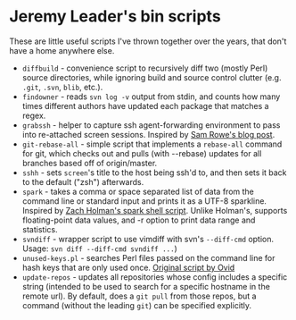 # Jeremy Leader's bin scripts #

These are little useful scripts I've thrown together over the years, that don't
have a home anywhere else.

* `diffbuild` - convenience script to recursively diff two (mostly
    Perl) source directories, while ignoring build and source control
    clutter (e.g. `.git`, `.svn`, `blib`, etc.).
* `findowner` - reads `svn log -v` output from stdin, and counts how many times
    different authors have updated each package that matches a regex.
* `grabssh` - helper to capture ssh agent-forwarding environment to pass
    into re-attached screen sessions. Inspired by
    [Sam Rowe's blog post][samrowe].
* `git-rebase-all` - simple script that implements a `rebase-all` command for
    git, which checks out and pulls (with --rebase) updates for all branches
    based off of origin/master.
* `sshh` - sets `screen`'s title to the host being ssh'd to, and then
    sets it back to the default ("zsh") afterwards.
* `spark` - takes a comma or space separated list of data from the
    command line or standard input and prints it as a UTF-8 sparkline.
    Inspired by [Zach Holman's spark shell script][holmanspark].
    Unlike Holman's, supports floating-point data values, and -r
    option to print data range and statistics.
* `svndiff` - wrapper script to use vimdiff with svn's `--diff-cmd` option.
    Usage: `svn diff --diff-cmd svndiff ...`)
* `unused-keys.pl` - searches Perl files passed on the command line for
    hash keys that are only used once. [Original script by Ovid][ovid]
* `update-repos` - updates all repositories whose config includes a specific
    string (intended to be used to search for a specific hostname in the remote
    url). By default, does a `git pull` from those repos, but a command
    (without the leading `git`) can be specified explicitly.

[samrowe]: http://samrowe.com/wordpress/ssh-agent-and-gnu-screen/
[holmanspark]: https://github.com/holman/spark
[ovid]: http://blogs.perl.org/users/ovid/2011/03/80-hacks.html

